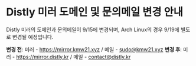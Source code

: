 # Distly 미러 도메인 및 문의메일 변경 안내
Distly 미러의 도메인과 문의메일이 9/15에 변경되며, Arch Linux의 경우 9/19에 별도로 변경될 예정입니다.

**변경 전**: 미러 - https://mirror.kmw21.xyz / 메일 - sudo@kmw21.xyz
**변경 후**: 미러 - https://mirror.distly.kr / 메일 - contact@distly.kr
